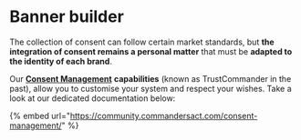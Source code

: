 # Banner builder

The collection of consent can follow certain market standards, but **the integration of consent remains a personal matter** that must be **adapted to the identity of each brand**.

Our [**Consent Management**](https://community.commandersact.com/consent-management/) **capabilities** (known as TrustCommander in the past), allow you to customise your system and respect your wishes. Take a look at our dedicated documentation below:

{% embed url="https://community.commandersact.com/consent-management/" %}
